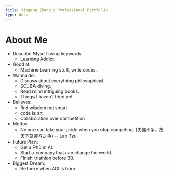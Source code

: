 ```yaml
---
title: Xingeng Zhang's Professional Portfolio
type: docs
---
```


# About Me
- Describe Myself using keywords: 
  - Learning Addict.
- Good at: 
  - Machine Learning stuff, write codes.
- Wanna do: 
  - Discuss about everything philosophical.
  - SCUBA diving.
  - Read mind intriguing books.
  - Things I haven't tried yet.
- Believes: 
  - find wisdom not smart
  - code is art
  - Collaboration over competition
- Mottos:
  - No one can take your pride when you stop competing. (夫惟不争，故天下莫能与之争) -- Lao Tzu
- Future Plan:
  - Get a PhD in AI.
  - Start a company that can change the world.
  - Finish triathlon before 30.
- Biggest Dream: 
  - Be there when AGI is born.


